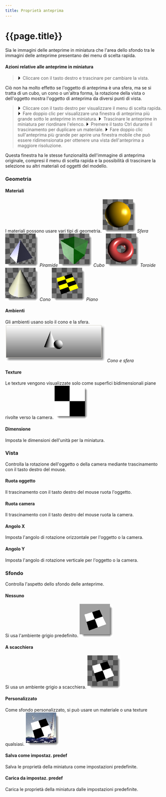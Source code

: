 ```yaml
---
title: Proprietà anteprima
---
```


# {{page.title}}
Sia le immagini delle anteprime in miniatura che l'area dello sfondo tra le immagini delle anteprime presentano dei menu di scelta rapida.

#### Azioni relative alle anteprime in miniatura

>![images/number-onestep.gif](images/number-onestep.gif)Cliccare con il tasto destro e trascinare per cambiare la vista.

Ciò non ha molto effetto se l'oggetto di anteprima è una sfera, ma se si tratta di un cubo, un cono o un'altra forma, la rotazione della vista o dell'oggetto mostra l'oggetto di anteprima da diversi punti di vista.

>![images/number-onestep.gif](images/number-onestep.gif)Cliccare con il tasto destro per visualizzare il menu di scelta rapida.
>![images/number-onestep.gif](images/number-onestep.gif)Fare doppio clic per visualizzare una finestra di anteprima più grande sotto le anteprime in miniatura.
>![images/number-onestep.gif](images/number-onestep.gif)Trascinare le anteprime in miniatura per riordinare l'elenco.
>![images/number-onestep.gif](images/number-onestep.gif)Premere il tasto Ctrl durante il trascinamento per duplicare un materiale.
>![images/number-onestep.gif](images/number-onestep.gif)Fare doppio clic sull'anteprima più grande per aprire una finestra mobile che può essere ridimensionata per ottenere una vista dell'anteprima a maggiore risoluzione.

Questa finestra ha le stesse funzionalità dell'immagine di anteprima originale, compresi il menu di scelta rapida e la possibilità di trascinare la selezione su altri materiali od oggetti del modello.

### Geometria

#### Materiali
I materiali possono usare vari tipi di geometria.
![images/thumbnailsphere.png](images/thumbnailsphere.png) *Sfera*
![images/thumbnailpyramid.png](images/thumbnailpyramid.png) *Piramide*
![images/thumbnailcube.png](images/thumbnailcube.png) *Cubo*
![images/thumbnailtorus.png](images/thumbnailtorus.png) *Toroide*
![images/thumbnailcone.png](images/thumbnailcone.png) *Cono*
![images/thumbnailplane.png](images/thumbnailplane.png) *Piano*

#### Ambienti
Gli ambienti usano solo il cono e la sfera.
![images/environmentthumbnail.png](images/environmentthumbnail.png) *Cono e sfera*

#### Texture
Le texture vengono visualizzate solo come superfici bidimensionali piane rivolte verso la camera.
![images/texturepreview.png](images/texturepreview.png)

#### Dimensione
Imposta le dimensioni dell'unità per la miniatura.

### Vista
Controlla la rotazione dell'oggetto o della camera mediante trascinamento con il tasto destro del mouse.

#### Ruota oggetto
Il trascinamento con il tasto destro del mouse ruota l'oggetto.

#### Ruota camera
Il trascinamento con il tasto destro del mouse ruota la camera.

#### Angolo X
Imposta l'angolo di rotazione orizzontale per l'oggetto o la camera.

#### Angolo Y
Imposta l'angolo di rotazione verticale per l'oggetto o la camera.

### Sfondo
Controlla l'aspetto dello sfondo delle anteprime.

#### Nessuno
Si usa l'ambiente grigio predefinito.
![images/thumbnailbackground-001.png](images/thumbnailbackground-001.png)

#### A scacchiera
Si usa un ambiente grigio a scacchiera.
![images/thumbnailbackground-002.png](images/thumbnailbackground-002.png)

#### Personalizzato
Come sfondo personalizzato, si può usare un materiale o una texture qualsiasi.
![images/thumbnailbackground-003.png](images/thumbnailbackground-003.png)

####  **Salva come impostaz. predef**
Salva le proprietà della miniatura come impostazioni predefinite.

####  **Carica da impostaz. predef**
Carica le proprietà della miniatura dalle impostazioni predefinite.